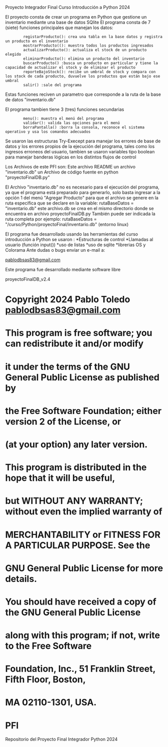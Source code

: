 Proyecto Integrador Final
Curso Introducción a Python 2024


El proyecto consta de crear un programa en Python que gestione un inventario mediante una base de datos SQlite
El programa consta de 7 (siete) funciones principales que manejan los datos:

			registarProducto(): crea una tabla en la base datos y registra un producto en el inventario			                    
			mostrarProducto((): muestra todos los productos ingresados
			actualizarProducto(): actualiza el stock de un producto elegido
			eliminarProducto(): elimina un producto del inventario
			buscarProducto() :busca un producto en particular y tiene la capacidad de actualizar el stock y de eliminar el producto
			reporteBajoStock(): recibe un umbral de stock y compara con los stock de cada producto, duvuelve los productos que están bajo ese umbral
			salir()	:sale del programa
Estas funciones reciven un parametro que corresponde a la ruta de la base de datos
"inventario.db"

			
El programa tambien tiene 3 (tres) funciones secundarias 
        
            menu(): muestra el menú del programa
            validar(): valida las opciones para el menú
            borraPantalla() :borra la consola, reconoce el sistema operativo y usa los comandos adecuados

Se usaron las estructuras Try-Execept para manejar los errores de base de datos y los errores propios de la ejecución del programa, 
tales como los ingresos erroneos del usuario, tambien se usaron variables tipo boolean para manejar banderas lógicas en los distintos 
flujos de control

Los Archivos de este PFI son:
Este archivo README
un archivo "inventario.db"
un Archivo de código fuente en python "proyectoFinalDB.py"

El Archivo "inventario.db" no es necesario para el ejecución del programa, ya que el programa está preparado para generarlo, 
solo basta ingresar a la opción 1 del menú "Agregar Producto" para que el archivo se genere en la ruta específica que se declare en la 
variable:
 rutaBaseDatos = "inventario.db" este archivo.db se crea en el mismo directorio donde se encuentra en archivo proyectoFinalDB.py 
También puede ser indicada la ruta completa por ejemplo:
rutaBaseDatos = "/curso/Python/proyectoFinal/inventario.db" (entorno linux)

El programa fue desarrollado usando las herramientas del curso introducción a Python
se usaron :
            *Estructuras de control
            *Llamadas al usuario (función input())
            *uso de listas
            *uso de sqlite
            *librerias OS y Colorama
Ante dudas o bugs enviar un e-mail a: 

pablodbsas83@gmail.com

Este programa fue desarrollado mediante software libre

proyectoFinalDB_v2.4
  
#  Copyright 2024 Pablo Toledo <pablodbsas83@gmail.com>
#  



#  This program is free software; you can redistribute it and/or modify
#  it under the terms of the GNU General Public License as published by
#  the Free Software Foundation; either version 2 of the License, or
#  (at your option) any later version.
#  
#  This program is distributed in the hope that it will be useful,
#  but WITHOUT ANY WARRANTY; without even the implied warranty of
#  MERCHANTABILITY or FITNESS FOR A PARTICULAR PURPOSE.  See the
#  GNU General Public License for more details.
#  
#  You should have received a copy of the GNU General Public License
#  along with this program; if not, write to the Free Software
#  Foundation, Inc., 51 Franklin Street, Fifth Floor, Boston,
#  MA 02110-1301, USA.


# PFI
Repositorio del Proyecto Final Integrador Python 2024
